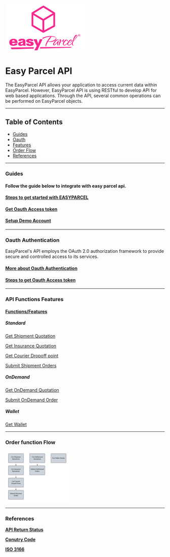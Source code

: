 
<img src="pictures/EasyParcel-TransparentSquare-md.png" alt="Logo" style="width:250px;">

# Easy Parcel API  

 
The EasyParcel API allows your application to access current data within EasyParcel. However, EasyParcel API is using RESTful to develop API for web based applications. Through the API, several common operations can be performed on EasyParcel objects.

---

## Table of Contents 
- [Guides](#Guides)
- [Oauth](#Oauth-Authentication)
- [Features](#API-Functions-Features)
- [Order Flow](#Order-function-Flow)
- [References](#References)

---

### Guides
#### Follow the guide below to integrate with easy parcel api.

#### [Steps to get started with EASYPARCEL](Guides/Get%20started%20with%20EASY%20PARCEL%20OPEN%20API.md)
#### [Get Oauth Access token](Guides/Get%20Oauth%20Access%20token%.md)
#### [Setup Demo Account](Guides/Setup%20demo%20account.md)
---
### Oauth Authentication

EasyParcel's API employs the OAuth 2.0 authorization framework to provide secure and controlled access to its services.

#### [More about Oauth Authentication](Oauth%20Authentication.md)
#### [Steps to get Oauth Access token](Guides/Steps%20to%20get%20Oauth%20Access%20token.md)
---

### API Functions Features

#### [Functions/Features](Features%20/README.md)

##### Standard

[Get Shipment Quotation](Features%20/Shipping/1.Get%20Courier%20Dropoff%20point.md)

[Get Insurance Quotation](Features%20/Shipping/2.Get%20Insurance%20Quotation.md)

[Get Courier Dropoff point](Features%20/Shipping/3.Get%20Shipment%20Quotation.md)

[Submit Shipment Orders](Features%20/Shipping/4.Submit%20Shipment%20Orders.md)

##### OnDemand

[Get OnDemand Quotation](Features%20/OnDemand/1.Get%20OnDemand%20Quotation.md)

[Submit OnDemand Order](Features%20/OnDemand/2.Submit%20OnDemand%20Order.md)

##### Wallet

[Get Wallet](Features%20/Get%20Wallet.md)

---

### Order function Flow
<img src="pictures/Flow%20Chart.png" alt="Flow Chart" style="width:40%; margin:0; padding:0;">

---

### References

**[API Return Status](References/API%20Return%20Status.md)**

**[Conutry Code](References/Country%20Code.md)**

**[ISO 3166](References/ISO%203166.md)**
